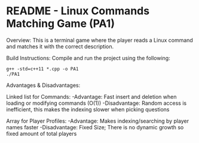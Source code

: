 README - Linux Commands Matching Game (PA1)
===========================================

Overview:
This is a terminal game where the player reads a Linux command and matches it with the correct description.

Build Instructions:
Compile and run the project using the following:

	g++ -std=c++11 *.cpp -o PA1
	./PA1

Advantages & Disadvantages:

Linked list for Commands:
-Advantage: Fast insert and deletion when loading or modifying commands (O(1))
-Disadvantage: Random access is inefficient, this makes the indexing slower when picking questions

Array for Player Profiles:
-Advantage: Makes indexing/searching by player names faster
-Disadvantage: Fixed Size; There is no dynamic growth so fixed amount of total players
